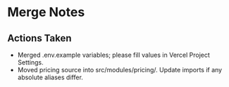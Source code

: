 # Merge Notes

## Actions Taken
- Merged .env.example variables; please fill values in Vercel Project Settings.
- Moved pricing source into src/modules/pricing/. Update imports if any absolute aliases differ.
